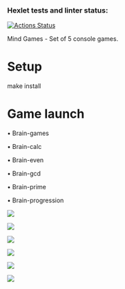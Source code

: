 ### Hexlet tests and linter status:

[![Actions Status](https://github.com/Zhitik13/backend-project-44/workflows/hexlet-check/badge.svg)](https://github.com/Zhitik13/backend-project-44/actions)

Mind Games - Set of 5 console games.

# Setup

make install

# Game launch

• Brain-games

• Brain-calc

• Brain-even

• Brain-gcd

• Brain-prime

• Brain-progression

<a href="https://codeclimate.com/github/Zhitik13/backend-project-44/maintainability"><img src="https://api.codeclimate.com/v1/badges/8d4906076fcd0a0cdba2/maintainability" /></a>

<a href="https://asciinema.org/a/521451" target="_blank"><img src="https://asciinema.org/a/521451.svg" /></a>

<a href="https://asciinema.org/a/521846" target="_blank"><img src="https://asciinema.org/a/521846.svg" /></a>

<a href="https://asciinema.org/a/521957" target="_blank"><img src="https://asciinema.org/a/521957.svg" /></a>

<a href="https://asciinema.org/a/521967" target="_blank"><img src="https://asciinema.org/a/521967.svg" /></a>

<a href="https://asciinema.org/a/521968" target="_blank"><img src="https://asciinema.org/a/521968.svg" /></a>
